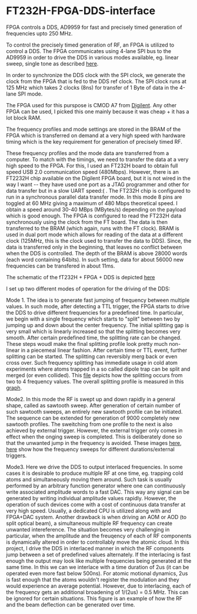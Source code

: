 # FT232H-FPGA-DDS-interface
FPGA controls a DDS, AD9959 for fast and precisely timed generation of frequencies upto 250 MHz.

To control the precisely timed generation of RF, an FPGA is utilized to control a DDS. The FPGA communicates using 4-lane SPI bus to the AD9959 in order to drive the DDS in various modes
available, eg. linear sweep, single tone as described [here](https://www.analog.com/media/en/technical-documentation/data-sheets/AD9959.pdf).

In order to synchronize the DDS clock with the SPI clock, we generate the clock from the FPGA that is fed to the DDS ref clock. The SPI clock runs at 125 MHz which takes 2 clocks (8ns) 
for transfer of 1 Byte of data in the 4-lane SPI mode.

The FPGA used for this purspose is CMOD A7 from [Digilent](https://reference.digilentinc.com/reference/programmable-logic/cmod-a7/start). Any other FPGA can be used, I picked this one mainly because it was cheap + it has a lot block RAM.

The frequency profiles and mode settings are stored in the BRAM of the FPGA which is transferred on demand at a very high speed with hardware timing which is the key requirement for generation of precisely timed RF.

These frequency profiles and the mode data are transferred from a computer. To match with the timings, we need to transfer the data at a very high speed to the FPGA. For this, I used an FT232H board to obtain full speed USB 2.0 communication speed (480Mbps). However, there is an FT2232H chip available on the Digilent FPGA board, but it is not wired in the way I want -- they have used one port as a JTAG programmer and other for data transfer but in a slow UART speed:( . The FT232H chip is configured to run in a synchronous parallel data transfer mode. In this mode 8 pins are toggled at 60 MHz giving a maximum of 480 Mbps theoretical speed. I obtain a speed around 30-40 MBps (MBytes/s) depending on the payload which is good enough. The FPGA is configured to read the FT232H data synchronously using the clock from the FT board. The data is then transferred to the BRAM (which again, runs with the FT clock). BRAM is used in dual port mode which allows for reading of the data at a different clock (125MHz, this is the clock used to transfer the data to DDS). Since, the data is transferred only in the beginning, that leaves no conflict between when the DDS is controlled. The depth of the BRAM is above 28000 words (each word containing 64bits). In such setting, data for about 56000 new frequencies can be transfered in about 11ms.

The schematic of the fT232H + FPGA + DDS is depicted [here](https://github.com/mdnoaman/FT232H-FPGA-DDS-interface/blob/main/AD9959_FPGA_FT232H_schematics.png)

I set up two different modes of operation for the driving of the DDS:

Mode 1. The idea is to generate fast jumping of frequency between multiple values. In such mode, after detecting a TTL trigger, the FPGA starts to drive the DDS to drive different 
frequencies for a predefined time. In particular, we begin with a single frequency which starts to "split" between two by jumping up and down about the center frequency. The initial splitting gap is very small which is linearly increased so that the splitting becomes very smooth. After certain predefined time, the splitting rate can be changed. These steps woudl make the final splitting profile look pretty much non-linear in a piecemeal linear fashion. After certain time or TTL event, further splitting can be started. The splitting can reversibly merg back or even cross over. Such frequency splitting has immediate usage in cold atom experiments where atoms trapped in a so called dipole trap can be split and merged (or even collided). This [file](https://github.com/mdnoaman/FT232H-FPGA-DDS-interface/blob/main/Scope_24.png) depicts how the splitting occurs from two to 4 frequency values. The overall splitting profile is measured in this [graph](https://github.com/mdnoaman/FT232H-FPGA-DDS-interface/blob/main/FPGA-DDS-output-20200708.png).

Mode2. In this mode the RF is swept up and down rapidly in a general shape, called as sawtooth sweep. After generation of certain number of such sawtooth sweeps, an entirely new sawtooth profile can be initiated. The sequence can be extended for generation of 9000 completely new sawtooth profiles. The sweitching from one profile to the next is also achieved by external trigger. However, the external trigger only comes in effect when the onging sweep is completed. This is deliberately done so that the unwanted jump in the frequency is avoided. These images [here](https://github.com/mdnoaman/FT232H-FPGA-DDS-interface/blob/main/IMG_20210429_164436.jpg), [here](https://github.com/mdnoaman/FT232H-FPGA-DDS-interface/blob/main/LeCroy--00030.jpg) show how the frequency sweeps for different durations/external triggers.



Mode3. Here we drive the DDS to output interlaced frequencies. In some cases it is desirable to produce multiple RF at one time, eg. trapping cold atoms and simultaneously moving them around. Such task is usually performed by an arbitrary function generator where one can continuously write associated amplitude words to a fast DAC. This way any signal can be generated by writing individual amplitude values rapidly. However, the operation of such devices come with a cost of continuous data transfer at very high speed. Usually, a dedicated CPU is utilized along with and FPGA+DAC system. Another drawback is when driving an AOM or AOD (to split optical beam), a simultaneous multiple RF frequency can create unwanted intereference. The situation becomes very challenging in particular, when the amplitude and the freuqency of each of RF components is dynamically altered in order to controllably move the atomic cloud.
In this project, I drive the DDS in interlaced manner in which the RF components jump between a set of predefined values alternately. If the interlacing is fast enough the output may look like multiple frequencies being generated at the same time. In this we can we interlace with a time duration of 2us (it can be operated even more fast below 500ns). For atomic motional dynamics, 2us is fast enough that the atoms wouldn't register the modulation and they would experience an average potential. However, due to interlacing, each of the frequency gets an additional broadening of 1/(2us) = 0.5 MHz. This can be ignored for certain situations. This figure is an example of how the RF and the beam deflection can be generated over time. 


